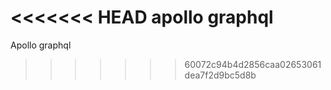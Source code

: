 <<<<<<< HEAD
apollo graphql
=======
Apollo graphql
>>>>>>> 60072c94b4d2856caa02653061dea7f2d9bc5d8b
